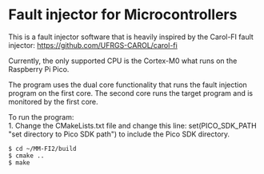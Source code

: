 # Fault injector for Microcontrollers
This is a fault injector software that is heavily inspired by the Carol-FI fault injector:
https://github.com/UFRGS-CAROL/carol-fi

Currently, the only supported CPU is the Cortex-M0 what runs on the Raspberry Pi Pico. 

The program uses the dual core functionality that runs the fault injection program on the first core. The second core runs the target program and is monitored by the first core. 

To run the program:
<br/> 1. Change the CMakeLists.txt file and change this line: set(PICO_SDK_PATH "set directory to Pico SDK path") to include the Pico SDK directory.

```{r, engine='bash', code_block_name} 
$ cd ~/MM-FI2/build
$ cmake ..
$ make
```
